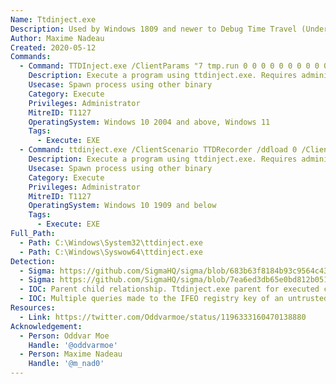 ```yaml
---
Name: Ttdinject.exe
Description: Used by Windows 1809 and newer to Debug Time Travel (Underlying call of tttracer.exe)
Author: Maxime Nadeau
Created: 2020-05-12
Commands:
  - Command: TTDInject.exe /ClientParams "7 tmp.run 0 0 0 0 0 0 0 0 0 0" /Launch "{PATH:.exe}"
    Description: Execute a program using ttdinject.exe. Requires administrator privileges. A log file will be created in tmp.run. The log file can be changed, but the length (7) has to be updated.
    Usecase: Spawn process using other binary
    Category: Execute
    Privileges: Administrator
    MitreID: T1127
    OperatingSystem: Windows 10 2004 and above, Windows 11
    Tags:
      - Execute: EXE
  - Command: ttdinject.exe /ClientScenario TTDRecorder /ddload 0 /ClientParams "7 tmp.run 0 0 0 0 0 0 0 0 0 0" /launch "{PATH:.exe}"
    Description: Execute a program using ttdinject.exe. Requires administrator privileges. A log file will be created in tmp.run. The log file can be changed, but the length (7) has to be updated.
    Usecase: Spawn process using other binary
    Category: Execute
    Privileges: Administrator
    MitreID: T1127
    OperatingSystem: Windows 10 1909 and below
    Tags:
      - Execute: EXE
Full_Path:
  - Path: C:\Windows\System32\ttdinject.exe
  - Path: C:\Windows\Syswow64\ttdinject.exe
Detection:
  - Sigma: https://github.com/SigmaHQ/sigma/blob/683b63f8184b93c9564c4310d10c571cbe367e1e/rules/windows/create_remote_thread/create_remote_thread_win_ttdinjec.yml
  - Sigma: https://github.com/SigmaHQ/sigma/blob/7ea6ed3db65e0bd812b051d9bb4fffd27c4c4d0a/rules/windows/process_creation/proc_creation_win_lolbin_ttdinject.yml
  - IOC: Parent child relationship. Ttdinject.exe parent for executed command
  - IOC: Multiple queries made to the IFEO registry key of an untrusted executable (Ex. "HKLM\SOFTWARE\Microsoft\Windows NT\CurrentVersion\Image File Execution Options\payload.exe") from the ttdinject.exe process
Resources:
  - Link: https://twitter.com/Oddvarmoe/status/1196333160470138880
Acknowledgement:
  - Person: Oddvar Moe
    Handle: '@oddvarmoe'
  - Person: Maxime Nadeau
    Handle: '@m_nad0'
---
```

